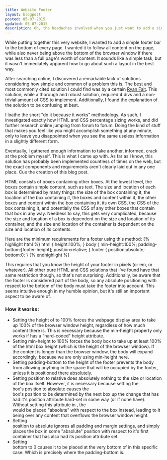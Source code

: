 ```yaml
---
title: Website Footer
layout: blogpost
posted: 05-07-2015
updated: 05-07-2015
description: Oh, the headaches involved when you just want to add a simple footer to a website.
---
```


While putting together this very website, I wanted to add a simple footer bar to the bottom of every page. I wanted it to follow all content on the page, while also never being above the bottom of the browser window if there was less than a full page's worth of content. It sounds like a simple task, but it wasn't immediately apparent how to go about such a layout in the best way.

After searching online, I discovered a remarkable lack of solutions considering how simple and common of a problem this is. The best and most commonly cited solution I could find was by a certain [Ryan Fait](http://ryanfait.com/resources/footer-stick-to-bottom-of-page/). This solution, while a thorough and robust solution, required 4 divs and a non-trivial amount of CSS to implement. Additionally, I found the explanation of the solution to be confusing at best.

I loathe the short "do it because it works" methodology. As such, I investigated exactly how HTML and CSS percentage sizing works, and did further research online jumping from forum to forum. Doing the kind of stuff that makes you feel like you might accomplish something at any minute, only to leave you disappointed when you see the same useless information in a slightly different form.

Eventually, I gathered enough information to take another, informed, crack at the problem myself. This is what I came up with. As far as I know, this solution has probably been implemented countless of times on the web, but the exact components and requirements aren't clearly laid out in any one place. Cue the creation of this blog post.

HTML consists of boxes containing other boxes. At the lowest level, the boxes contain simple content, such as text. The size and location of each box is determined by many things: the size of the box containing it, the location of the box containing it, the boxes and content within it, the other boxes and content within the box containing it, its own CSS, the CSS of the box containing it, and potentially the CSS of any other boxes that contain that box in any way. Needless to say, this gets very complicated, because the size and location of a box is dependent on the size and location of its container, and the size and location of the container is dependent on the size and location of its contents.

Here are the minimum requirements for a footer using this method:
{% highlight html %}
html { height:100%; }
body { min-height:100%; padding-bottom:[footer-height]; position:relative; }
footer { position:absolute; bottom:0; }
{% endhighlight %}

This requires that you know the height of your footer in pixels (or em, or whatever). All other pure HTML and CSS solutions that I've found have that same restriction though, so that's not surprising.
Additionally, be aware that the footer is considered part of the body, so any absolute positioning with respect to the bottom of the body must take the footer into account. This seems intuitive enough in my humble opinion, but it's still an important aspect to be aware of.

### How it works:
  * Setting the height of <html> to 100% forces the webpage display area to take up 100% of the browser window height, regardless of how much content there is. This is necessary because the min-height property only works if <html> has a "hard-coded" height attribute.
  * Setting <body> min-height to 100% forces the body box to take up at least 100% of the html box height (which is the height of the browser window). If the content is longer than the browser window, the body will expand accordingly, because we are only using min-height here.
  * Setting <body> padding-bottom to the height of the footer prevents the body from allowing anything in the space that will be occupied by the footer, unless it is positioned there absolutely.
  * Setting <body> position to relative does absolutely nothing to the size or location of the <body> box itself. However, it is necessary because setting the <footer> box's position to absolute causes the <footer> box's position to be determined by the next box up the change that has had it's position attribute hard-set in some way (or <html> if none have). Without setting this attribute in <body>, the <footer> would be placed "absolute" with respect to the <html> box instead, leading to it being over any content that overflows the browser window height.
  * Setting <footer> position to absolute ignores all padding and margin settings, and simply places the box in some "absolute" position with respect to it's first container that has also had its position attribute set.
  * Setting <footer> bottom to 0 causes it to be placed at the very bottom of <body> in this specific case. Which is precisely where the padding-bottom is.
